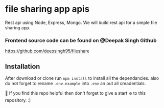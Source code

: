 # file sharing app apis

Rest api using Node, Express, Mongo.
We will build rest api for a simple file sharing app. 


### Frontend source code can be found on @Deepak Singh Github
https://github.com/deepsingh95/fileshare


## Installation 
After download or clone run `npm install` to install all the dependancies.
also do not forget to rename `.env.example` into `.env` an put all creadentials.

🙏 If you find this repo helpful then don't forget to give a start ❇️ to this repository. :)
